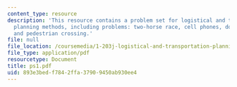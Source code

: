 ```yaml
---
content_type: resource
description: 'This resource contains a problem set for logistical and transportation
  planning methods, including problems: two-horse race, cell phones, dogs in the woods,
  and pedestrian crossing.'
file: null
file_location: /coursemedia/1-203j-logistical-and-transportation-planning-methods-fall-2006/893e3bedf7842ffa37909450ab930ee4_ps1.pdf
file_type: application/pdf
resourcetype: Document
title: ps1.pdf
uid: 893e3bed-f784-2ffa-3790-9450ab930ee4
---
```

